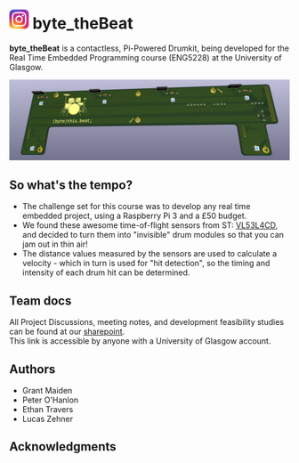 
# [<img src="./docs/Instagram_icon.png.webp" width="35"/>](https://www.instagram.com/byte.thebeat/) byte_theBeat  
**byte_theBeat** is a contactless, Pi-Powered Drumkit, being developed for the Real Time Embedded Programming course (ENG5228) at the University of Glasgow.  

<img src="./docs/ByteThisBeat.jpg" alt="Alt text" title="(byte)this.beat; PCB">

## So what's the tempo?

* The challenge set for this course was to develop any real time embedded project, using a Raspberry Pi 3 and a £50 budget.  
* We found these awesome time-of-flight sensors from ST: [VL53L4CD](https://www.st.com/en/imaging-and-photonics-solutions/vl53l4cd.html), and decided to turn them into "invisible" drum modules so that you can jam out in thin air!  
* The distance values measured by the sensors are used to calculate a velocity - which in turn is used for "hit detection", so the timing and intensity of each drum hit can be determined.

## Team docs

All Project Discussions, meeting notes, and development feasibility studies can be found at our [sharepoint](https://gla.sharepoint.com/:o:/s/ENG5228RTEP/Er4JzmCRMUZCnUjhNUSQIA8BrX5IVSQI6c456dHyLfZf0w?e=HDqj4z).  
This link is accessible by anyone with a University of Glasgow account.

## Authors

* Grant Maiden  
* Peter O'Hanlon  
* Ethan Travers  
* Lucas Zehner  

## Acknowledgments

